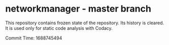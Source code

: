 # networkmanager - master branch

This repository contains frozen state of the repository.
Its history is cleared. It is used only for static code
analysis with Codacy.

Commit Time: 1688745494